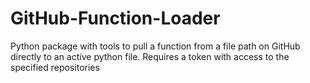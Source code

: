 # GitHub-Function-Loader
Python package with tools to pull a function from a file path on GitHub directly to an active python file.  Requires a token with access to the specified repositories
